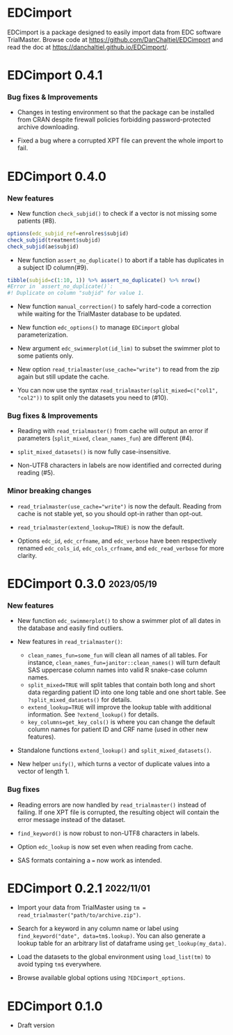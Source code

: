 
# EDCimport

EDCimport is a package designed to easily import data from EDC software TrialMaster. Browse code at <https://github.com/DanChaltiel/EDCimport> and read the doc at <https://danchaltiel.github.io/EDCimport/>.


# EDCimport 0.4.1

### Bug fixes & Improvements

- Changes in testing environment so that the package can be installed from CRAN despite firewall policies forbidding password-protected archive downloading.

- Fixed a bug where a corrupted XPT file can prevent the whole import to fail.

# EDCimport 0.4.0

### New features

- New function `check_subjid()` to check if a vector is not missing some patients (#8). 
```r
options(edc_subjid_ref=enrolres$subjid)
check_subjid(treatment$subjid)
check_subjid(ae$subjid)
```

- New function `assert_no_duplicate()` to abort if a table has duplicates in a subject ID column(#9). 
```r
tibble(subjid=c(1:10, 1)) %>% assert_no_duplicate() %>% nrow()
#Error in `assert_no_duplicate()`:
#! Duplicate on column "subjid" for value 1.
```

- New function `manual_correction()` to safely hard-code a correction while waiting for the TrialMaster database to be updated.

- New function `edc_options()` to manage `EDCimport` global parameterization.

- New argument `edc_swimmerplot(id_lim)` to subset the swimmer plot to some patients only.

- New option `read_trialmaster(use_cache="write")` to read from the zip again but still update the cache.

- You can now use the syntax `read_trialmaster(split_mixed=c("col1", "col2"))` to split only the datasets you need to (#10).


### Bug fixes & Improvements

- Reading with `read_trialmaster()` from cache will output an error if parameters (`split_mixed`, `clean_names_fun`) are different (#4).

- `split_mixed_datasets()` is now fully case-insensitive.  

- Non-UTF8 characters in labels are now identified and corrected during reading (#5).

### Minor breaking changes

- `read_trialmaster(use_cache="write")` is now the default. Reading from cache is not stable yet, so you should opt-in rather than opt-out.

- `read_trialmaster(extend_lookup=TRUE)` is now the default.

- Options `edc_id`, `edc_crfname`, and `edc_verbose` have been respectively renamed `edc_cols_id`, `edc_cols_crfname`, and `edc_read_verbose` for more clarity.


# EDCimport 0.3.0 <sub><sup>2023/05/19</sup></sub>

### New features

- New function `edc_swimmerplot()` to show a swimmer plot of all dates in the database and easily find outliers.

- New features in `read_trialmaster()`:
  - `clean_names_fun=some_fun` will clean all names of all tables. For instance, `clean_names_fun=janitor::clean_names()` will turn default SAS uppercase column names into valid R snake-case column names.
  - `split_mixed=TRUE` will split tables that contain both long and short data regarding patient ID into one long table and one short table. See `?split_mixed_datasets()` for details.
  - `extend_lookup=TRUE` will improve the lookup table with additional information. See `?extend_lookup()` for details.
  - `key_columns=get_key_cols()` is where you can change the default column names for patient ID and CRF name (used in other new features).
  
- Standalone functions `extend_lookup()` and `split_mixed_datasets()`.

- New helper `unify()`, which turns a vector of duplicate values into a vector of length 1.

### Bug fixes

- Reading errors are now handled by `read_trialmaster()` instead of failing. If one XPT file is corrupted, the resulting object will contain the error message instead of the dataset.

- `find_keyword()` is now robust to non-UTF8 characters in labels.

- Option `edc_lookup` is now set even when reading from cache.

- SAS formats containing a `=` now work as intended.


# EDCimport 0.2.1 <sub><sup>2022/11/01</sup></sub>

- Import your data from TrialMaster using `tm = read_trialmaster("path/to/archive.zip")`.

- Search for a keyword in any column name or label using `find_keyword("date", data=tm$.lookup)`. You can also generate a lookup table for an arbitrary list of dataframe using `get_lookup(my_data)`.

- Load the datasets to the global environment using `load_list(tm)` to avoid typing `tm$` everywhere.

- Browse available global options using `?EDCimport_options`.


# EDCimport 0.1.0

- Draft version
